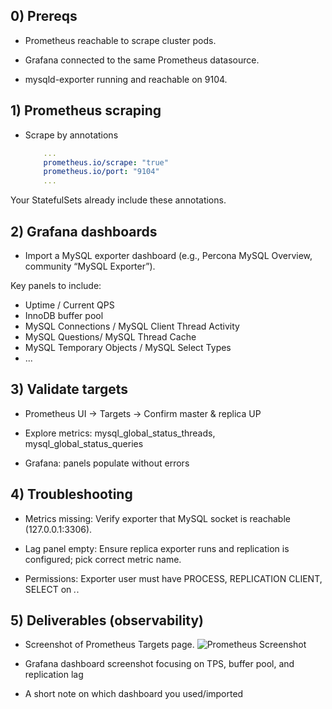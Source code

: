 ## 0) Prereqs

- Prometheus reachable to scrape cluster pods.

- Grafana connected to the same Prometheus datasource.

- mysqld-exporter running and reachable on 9104.

## 1) Prometheus scraping
- Scrape by annotations
    ```yaml
        ...
        prometheus.io/scrape: "true"
        prometheus.io/port: "9104"
        ...
    ```
Your StatefulSets already include these annotations.

## 2) Grafana dashboards

- Import a MySQL exporter dashboard (e.g., Percona MySQL Overview, community “MySQL Exporter”).

Key panels to include:

- Uptime / Current QPS
- InnoDB buffer pool
- MySQL Connections / MySQL Client Thread Activity
- MySQL Questions/ MySQL Thread Cache
- MySQL Temporary Objects / MySQL Select Types
- ...

## 3) Validate targets

- Prometheus UI → Targets → Confirm master & replica UP

- Explore metrics: mysql_global_status_threads, mysql_global_status_queries

- Grafana: panels populate without errors

## 4) Troubleshooting


- Metrics missing: Verify exporter that MySQL socket is reachable (127.0.0.1:3306).

- Lag panel empty: Ensure replica exporter runs and replication is configured; pick correct metric name.

- Permissions: Exporter user must have PROCESS, REPLICATION CLIENT, SELECT on *.*.

## 5) Deliverables (observability)

- Screenshot of Prometheus Targets page.
![Prometheus Screenshot](https://github.com/MasoudEmamie1/arvan-test/blob/master/Screenshot_20250923_152842.jpg)

- Grafana dashboard screenshot focusing on TPS, buffer pool, and replication lag

- A short note on which dashboard you used/imported